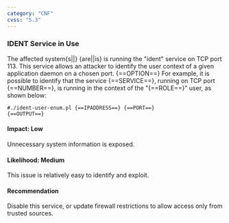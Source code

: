 ```yaml
---
category: "CNF"
cvss: "5.3"
---
```

### IDENT Service in Use
The affected system{s||} {are||is} is running the "ident" service on TCP port 113. This service allows an attacker to identify the user context of a given application daemon on a chosen port. {==OPTION==} For example, it is possible to identify that the service {==SERVICE==}, running on TCP port {==NUMBER==}, is running in the context of the "{==ROLE==}" user, as shown below:

```
#./ident-user-enum.pl {==IPADDRESS==} {==PORT==}
{==OUTPUT==}
```
#### Impact: Low
Unnecessary system information is exposed.
#### Likelihood: Medium
This issue is relatively easy to identify and exploit.
#### Recommendation
Disable this service, or update firewall restrictions to allow access only from trusted sources.